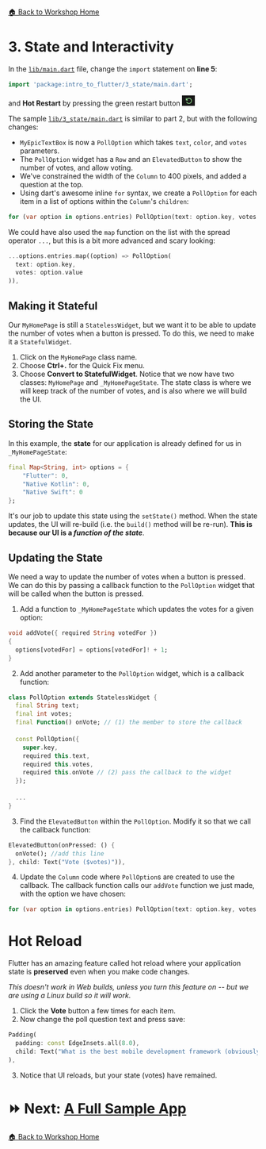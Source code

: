 [🏠 Back to Workshop Home](/WORKSHOP.md)

# 3. State and Interactivity
In the [`lib/main.dart`](lib/1_flutter_sample/main.dart) file, change the `import` statement on **line 5**:
```dart
import 'package:intro_to_flutter/3_state/main.dart';
```
and **Hot Restart** by pressing the green restart button ![Restart](/.workshop_images/restart.png)

The sample [`lib/3_state/main.dart`](/lib/3_state/main.dart) is similar to part 2, but with the following changes:
- `MyEpicTextBox` is now a `PollOption` which takes `text`, `color`, and `votes` parameters.
- The `PollOption` widget has a `Row` and an `ElevatedButton` to show the number of votes, and allow voting.
- We've constrained the width of the `Column` to 400 pixels, and added a question at the top.
- Using dart's awesome inline `for` syntax, we create a `PollOption` for each item in a list of options within the `Column`'s `children`:
```dart
for (var option in options.entries) PollOption(text: option.key, votes: option.value)
```
We could have also used the `map` function on the list with the spread operator `...`, but this is a bit more advanced and scary looking:
```dart
...options.entries.map((option) => PollOption(
  text: option.key, 
  votes: option.value
)),
```

## Making it Stateful
Our `MyHomePage` is still a `StatelessWidget`, but we want it to be able to update the number of votes when a button is pressed. To do this, we need to make it a `StatefulWidget`.
1. Click on the `MyHomePage` class name.
2. Choose **Ctrl+.** for the Quick Fix menu.
3. Choose **Convert to StatefulWidget**.
Notice that we now have two classes: `MyHomePage` and `_MyHomePageState`. The state class is where we will keep track of the number of votes, and is also where we will build the UI.

## Storing the State
In this example, the **state** for our application is already defined for us in `_MyHomePageState`:
```dart
final Map<String, int> options = {
    "Flutter": 0,
    "Native Kotlin": 0,
    "Native Swift": 0
};
```
It's our job to update this state using the `setState()` method. When the state updates, the UI will re-build (i.e. the `build()` method will be re-run).
**This is because our UI is a *function of the state***.

## Updating the State
We need a way to update the number of votes when a button is pressed. We can do this by passing a callback function to the `PollOption` widget that will be called when the button is pressed.
1. Add a function to `_MyHomePageState` which updates the votes for a given option:
```dart
void addVote({ required String votedFor })
{
  options[votedFor] = options[votedFor]! + 1;
}
```
2. Add another parameter to the `PollOption` widget, which is a callback function:
```dart
class PollOption extends StatelessWidget {
  final String text;
  final int votes;
  final Function() onVote; // (1) the member to store the callback

  const PollOption({
    super.key,
    required this.text,
    required this.votes,
    required this.onVote // (2) pass the callback to the widget
  });

  ...
}
```
3. Find the `ElevatedButton` within the `PollOption`. Modify it so that we call the callback function:
```dart
ElevatedButton(onPressed: () {
  onVote(); //add this line
}, child: Text("Vote ($votes)")),
```
4. Update the `Column` code where `PollOption`s are created to use the callback. The callback function calls our `addVote` function we just made, with the option we have chosen:
```dart
for (var option in options.entries) PollOption(text: option.key, votes: option.value, onVote: () { addVote(votedFor: option.key); })
```

# Hot Reload
Flutter has an amazing feature called hot reload where your application state is **preserved** even when you make code changes.

*This doesn't work in Web builds, unless you turn this feature on -- but we are using a Linux build so it will work.*

1. Click the **Vote** button a few times for each item.
2. Now change the poll question text and press save:
```dart
Padding(
  padding: const EdgeInsets.all(8.0),
  child: Text("What is the best mobile development framework (obviously it's Flutter!)", style: TextStyle(fontSize: 20, fontWeight: FontWeight.bold), textAlign: TextAlign.center,),
),
```
3. Notice that UI reloads, but your state (votes) have remained.

# ⏩ Next: [A Full Sample App](/.workshop_pages/4_pokemon_app.md)

[🏠 Back to Workshop Home](/WORKSHOP.md)